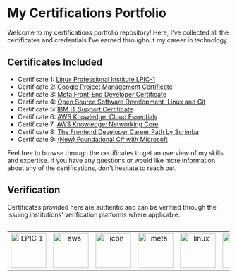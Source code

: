 # My Certifications Portfolio

Welcome to my certifications portfolio repository! Here, I've collected all the certificates and credentials I've earned throughout my career in technology.

## Certificates Included

- Certificate 1: [Linux Professional Institute LPIC-1](https://cs.lpi.org/caf/Xamman/certification/process_verify)
- Certificate 2: [Google Project Management Certificate](https://www.credly.com/badges/421adfd9-f1f1-4875-9e3d-29483579e17f)
- Certificate 3: [Meta Front-End Developer Certificate](https://www.credly.com/badges/0a56f856-5c03-40dd-83bf-7f61e2193f4c)
- Certificate 4: [Open Source Software Development, Linux and Git](https://www.credly.com/badges/9245c93d-9173-4f4b-ba6f-2daba57f9d1b/public_url)
- Certificate 5: [IBM IT Support Certificate](https://www.credly.com/badges/ac921278-3264-4461-8018-425de4337e2d/public_url)
- Certificate 6: [AWS Knowledge: Cloud Essentials](https://www.credly.com/badges/fd2711b5-cd7a-40ce-b48a-8c14cd8d36d4)
- Certificate 7: [AWS Knowledge: Networking Core](https://www.credly.com/badges/f12d6f0e-9e1c-44e8-9864-47a141b2d69c/public_url)
- Certificate 8: [The Frontend Developer Career Path by Scrimba](https://scrimba.com/certificate/uKymRafB/gfrontend)
- Certificate 9: [(New) Foundational C# with Microsoft](https://www.freecodecamp.org/certification/nharjes/foundational-c-sharp-with-microsoft)


Feel free to browse through the certificates to get an overview of my skills and expertise. If you have any questions or would like more information about any of the certifications, don't hesitate to reach out.

## Verification

Certificates provided here are authentic and can be verified through the issuing institutions' verification platforms where applicable.


<div style="display: flex; align-items: flex-start; align: center">
<table align="center">
<tr>
<td align="center" width="96">
  <img src="https://www.guruteamirl.com/_fileupload/Image/Certification/Certification-311411343-lpic-1.jpg" width="80" height="80" alt="LPIC 1" />
  </td>
   <td align="center" width="96">
  <img src="https://images.credly.com/images/e75f222b-7f75-4d7b-8a6a-67d68aa59d62/image.png" width="80" height="80" alt="aws" />
  </td>
  <td align="center" width="96">
  <img src="https://images.credly.com/size/340x340/images/771cff46-3573-4d12-bfd8-528745f00957/GCC_badge_PGM_1000x1000.png" alt="icon" width="80" height="80" alt="google" />
  </td>
  <td align="center" width="96">
  <img src="https://images.credly.com/size/340x340/images/e91ed0b0-842b-417f-8d2f-b07535febdda/image.png" width="80" height="80" alt="meta" />
  </td>
  <td align="center" width="96">
  <img src="https://images.credly.com/size/340x340/images/a8e890b4-d484-4e04-b521-fba516a8c3cd/coursera-specialization-badge.png" width="80" height="80" alt="linux" />
  </td>
  <td align="center" width="96">
  <img src="https://images.credly.com/size/340x340/images/dda1e0e9-f351-4fca-84a0-458798ca332b/image.png" width="80" height="80" alt="IBM" />
  </td>    
  <td align="center" width="96">
  <img src="https://images.credly.com/size/340x340/images/ec621e2a-c8f0-4459-806c-ae11829d372a/image.png" width="80" height="80" alt="aws" />
  </td>
  
  

</div>
